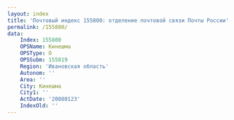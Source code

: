 ```yaml
---
layout: index
title: 'Почтовый индекс 155800: отделение почтовой связи Почты России'
permalink: /155800/
data:
    Index: 155800
    OPSName: Кинешма
    OPSType: О
    OPSSubm: 155819
    Region: 'Ивановская область'
    Autonom: ''
    Area: ''
    City: Кинешма
    City1: ''
    ActDate: '20080123'
    IndexOld: ''
---
```

